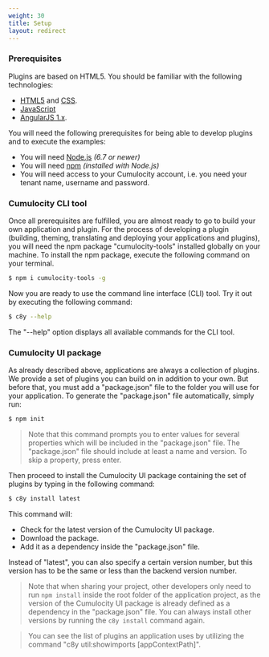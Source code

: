 ```yaml
---
weight: 30
title: Setup
layout: redirect
---
```


### <a name="prerequisites"></a>Prerequisites

Plugins are based on HTML5. You should be familiar with the following technologies:

* [HTML5](https://developer.mozilla.org/en-US/docs/Web/Guide/HTML/HTML5) and [CSS](https://developer.mozilla.org/en-US/docs/Web/CSS).
* [JavaScript](https://developer.mozilla.org/en-US/docs/Web/JavaScript)
* [AngularJS 1.x](https://angularjs.org/).


You will need the following prerequisites for being able to develop plugins and to execute the examples:

* You will need [Node.js](http://nodejs.org/) *(6.7 or newer)*
* You will need [npm](https://www.npmjs.com/) *(installed with Node.js)*
* You will need access to your Cumulocity account, i.e. you need your tenant name, username and password.

### <a name="cli-tool"></a>Cumulocity CLI tool

Once all prerequisites are fulfilled, you are almost ready to go to build your own application and plugin. For the process of developing a plugin (building, theming, translating and deploying your applications and plugins), you will need the npm package "cumulocity-tools" installed globally on your machine. To install the npm package, execute the following command on your terminal.

```bash
$ npm i cumulocity-tools -g
```

Now you are ready to use the command line interface (CLI) tool. Try it out by executing the following command:

```bash
$ c8y --help
```

The "--help" option displays all available commands for the CLI tool.

### <a name="ui-package"></a>Cumulocity UI package

As already described above, applications are always a collection of plugins. We provide a set of plugins you can build on in addition to your own. But before that, you must add a "package.json" file to the folder you will use for your application. To generate the "package.json" file automatically, simply run:

```bash
$ npm init
```

> Note that this command prompts you to enter values for several properties which will be included in the "package.json" file. The "package.json" file should include at least a name and version. To skip a property, press enter.

Then proceed to install the Cumulocity UI package containing the set of plugins by typing in the following command:

```bash
$ c8y install latest
```

This command will:
- Check for the latest version of the Cumulocity UI package.
- Download the package.
- Add it as a dependency inside the "package.json" file.

Instead of "latest", you can also specify a certain version number, but this version has to be the same or less than the backend version number.

> Note that when sharing your project, other developers only need to run  ```npm install``` inside the root folder of the application project, as the version of the Cumulocity UI package is already defined as a dependency in the "package.json" file. You can always install other versions by running the ```c8y install``` command again.

> You can see the list of plugins an application uses by utilizing the command "c8y util:showimports \[appContextPath\]".
